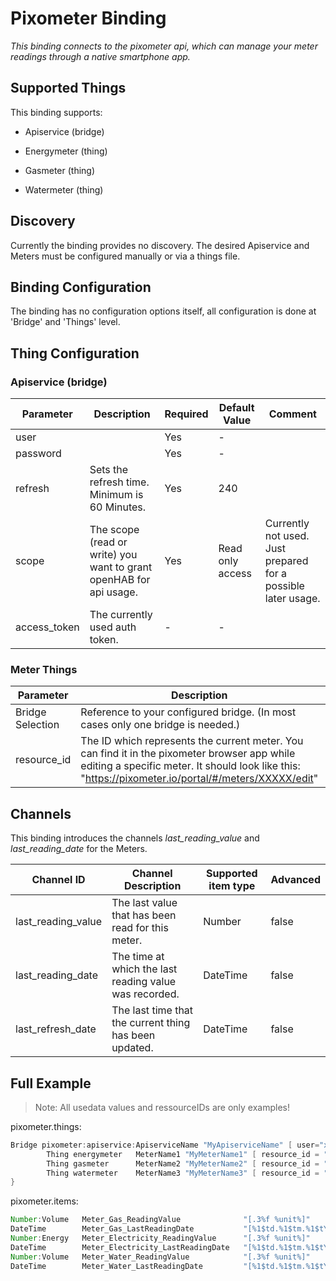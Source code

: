 # Pixometer Binding

_This binding connects to the pixometer api, which can manage your meter readings through a native smartphone app._

## Supported Things

This binding supports:

- Apiservice (bridge)

- Energymeter (thing)

- Gasmeter (thing)

- Watermeter (thing)

## Discovery

Currently the binding provides no discovery.
The desired Apiservice and Meters must be configured manually or via a things file.

## Binding Configuration

The binding has no configuration options itself, all configuration is done at 'Bridge' and 'Things' level.

## Thing Configuration

### Apiservice (bridge)

| Parameter    | Description                                                        | Required | Default Value    | Comment                                                       |
|--------------|--------------------------------------------------------------------|----------|------------------|---------------------------------------------------------------|
| user     |                                                                    | Yes      | -                |                                                               |
| password     |                                                                    | Yes      | -                |                                                               |
| refresh | Sets the refresh time. Minimum is 60 Minutes.                      | Yes      | 240              |                                                               |
| scope        | The scope (read or write) you want to grant openHAB for api usage. | Yes      | Read only access | Currently not used. Just prepared for a possible later usage. |
| access_token   | The currently used auth token.                                     | -        | -                |                                                               |

### Meter Things

| Parameter        | Description                                                                                                                                                                                         | Required |
|------------------|-----------------------------------------------------------------------------------------------------------------------------------------------------------------------------------------------------|----------|
| Bridge Selection | Reference to your configured bridge. (In most cases only one bridge is needed.)                                                                                                                     | Yes      |
| resource_id     | The ID which represents the current meter. You can find it in the pixometer browser app while editing a specific meter. It should look like this: "https://pixometer.io/portal/#/meters/XXXXX/edit" | Yes      |

## Channels

This binding introduces the channels *last_reading_value* and *last_reading_date* for the Meters.

| Channel ID         | Channel Description                                    | Supported item type | Advanced |
|--------------------|--------------------------------------------------------|---------------------|----------|
| last_reading_value | The last value that has been read for this meter.      | Number              | false    |
| last_reading_date  | The time at which the last reading value was recorded. | DateTime            | false    |
| last_refresh_date  | The last time that the current thing has been updated. | DateTime            | false    |

## Full Example

> Note: All usedata values and ressourceIDs are only examples!

pixometer.things:

```java
Bridge pixometer:apiservice:ApiserviceName "MyApiserviceName" [ user="xxxxxxxx@xxxx.xx", password="xxxxxxxxxxxx", refresh= 12 ] {
        Thing energymeter   MeterName1 "MyMeterName1" [ resource_id = "xxxxxxxx" ]
        Thing gasmeter      MeterName2 "MyMeterName2" [ resource_id = "xxxxxxxx" ]
        Thing watermeter    MeterName3 "MyMeterName3" [ resource_id = "xxxxxxxx" ]
}
```

pixometer.items:

```java
Number:Volume   Meter_Gas_ReadingValue              "[.3%f %unit%]"                     []  {channel="pixometer:gasmeter:apiservicename:metername1:last_reading_value"}
DateTime        Meter_Gas_LastReadingDate           "[%1$td.%1$tm.%1$tY %1$tH:%1$tM]"   []  {channel="pixometer:gasmeter:apiservicename:metername1:last_reading_date"}
Number:Energy   Meter_Electricity_ReadingValue      "[.3%f %unit%]"                     []  {channel="pixometer:energymeter:apiservicename:metername2:last_reading_value"}
DateTime        Meter_Electricity_LastReadingDate   "[%1$td.%1$tm.%1$tY %1$tH:%1$tM]"   []  {channel="pixometer:energymeter:apiservicename:metername2:last_reading_date"}
Number:Volume   Meter_Water_ReadingValue            "[.3%f %unit%]"                     []  {channel="pixometer:watermeter:apiservicename:metername3:last_reading_value"}
DateTime        Meter_Water_LastReadingDate         "[%1$td.%1$tm.%1$tY %1$tH:%1$tM]"   []  {channel="pixometer:watermeter:apiservicename:metername3:last_reading_date"}
```
